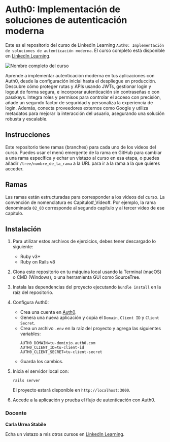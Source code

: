 # Auth0: Implementación de soluciones de autenticación moderna

Este es el repositorio del curso de LinkedIn Learning `Auth0: Implementación de soluciones de autenticación moderna`. El curso completo está disponible en [LinkedIn Learning][lil-course-url].

![Nombre completo del curso][lil-thumbnail-url] 

Aprende a implementar autenticación moderna en tus aplicaciones con Auth0, desde la configuración inicial hasta el despliegue en producción. Descubre cómo proteger rutas y APIs usando JWTs, gestionar login y logout de forma segura, e incorporar autenticación sin contraseñas o con passkeys. Integra roles y permisos para controlar el acceso con precisión, añade un segundo factor de seguridad y personaliza la experiencia de login. Además, conecta proveedores externos como Google y utiliza metadatos para mejorar la interacción del usuario, asegurando una solución robusta y escalable.

## Instrucciones

Este repositorio tiene ramas (branches) para cada uno de los vídeos del curso. Puedes usar el menú emergente de la rama en GitHub para cambiar a una rama específica y echar un vistazo al curso en esa etapa, o puedes añadir `/tree/nombre_de_la_rama` a la URL para ir a la rama a la que quieres acceder.

## Ramas

Las ramas están estructuradas para corresponder a los vídeos del curso. La convención de nomenclatura es Capítulo#_Vídeo#. Por ejemplo, la rama denominada `02_03` corresponde al segundo capítulo y al tercer vídeo de ese capítulo. 

## Instalación

1. Para utilizar estos archivos de ejercicios, debes tener descargado lo siguiente:
   - Ruby v3+
   - Ruby on Rails v8

2. Clona este repositorio en tu máquina local usando la Terminal (macOS) o CMD (Windows), o una herramienta GUI como SourceTree.
3. Instala las dependencias del proyecto ejecutando `bundle install` en la raíz del repositorio.

4. Configura Auth0:
   - Crea una cuenta en [Auth0](https://auth0.com/).
   - Genera una nueva aplicación y copia el `Domain`, `Client ID` y `Client Secret`.
   - Crea un archivo `.env` en la raíz del proyecto y agrega las siguientes variables: 
     ```
     AUTH0_DOMAIN=tu-dominio.auth0.com
     AUTH0_CLIENT_ID=tu-client-id
     AUTH0_CLIENT_SECRET=tu-client-secret
     ```
   - Guarda los cambios.

5. Inicia el servidor local con:
   ```
   rails server
   ```
   El proyecto estará disponible en `http://localhost:3000`.

6. Accede a la aplicación y prueba el flujo de autenticación con Auth0.

### Docente

**Carla Urrea Stabile**

Echa un vistazo a mis otros cursos en [LinkedIn Learning](https://www.linkedin.com/learning/instructors/carla-urrea-stabile).

[0]: # (Replace these placeholder URLs with actual course URLs)
[lil-course-url]: https://www.linkedin.com/learning/auth0-implementacion-de-soluciones-de-autenticacion-moderna
[lil-thumbnail-url]: https://media.licdn.com/dms/image/v2/D4E0DAQFY2BdEOj6Shw/learning-public-crop_675_1200/B4EZl__63RHcAY-/0/1758789087432?e=2147483647&v=beta&t=a5yjmk6dnvVDAcGqaCfE3xlrRGcwvtFKB7BIvNwnpOY

[1]: # (End of ES-Instruction ###############################################################################################)
